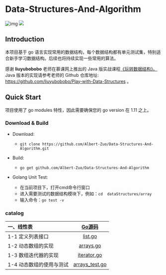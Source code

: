 

# Data-Structures-And-Algorithm

![img](https://img.shields.io/badge/language-go-blue.svg) ![](https://img.shields.io/github/issues-raw/donng/Play-with-Data-Structures)

## Introduction

本项目基于 go 语言实现常用的数据结构，每个数据结构都有单元测试集，特别适合新手学习数据结构。后续也将持续实现一些常用的算法。

感谢 **liuyubobobo** 老师在慕课网上推出的 Java 版实战课程[《玩转数据结构》。](https://coding.imooc.com/class/207.html) Java 版本的实现请参考老师的 Github 仓库地址: https://github.com/liuyubobobo/Play-with-Data-Structures 。

## Quick Start

项目使用了 go modules 特性，因此需要确保您的 go version 在 1.11 之上。

### Download & Build

- Download: 

  -  `git clone https://github.com/Albert-Zuo/Data-Structures-And-Algorithm.git`

- Build: 

  - `go get github.com/Albert-Zuo/Data-Structures-And-Algorithm `

- Golang Unit Test: 

    - 在当前项目下，打开cmd命令行窗口
    - 进入需要测试的数据结构模块下，例如：`cd  dataStructures/array`
    - 输入命令：`go test -v`

### catalog


|**一、线性表** | [Go源码 ](dataStructures/array) |
| :--- | :---: |
| 1-1 定义列表接口 | [list.go](dataStructures/array/list.go) |
| 1-2 动态数组的实现 | [arrays.go](dataStructures/array/arrays.go) |
| 1-3 数组迭代器的实现 | [iterator.go](dataStructures/array/iterator.go)|
| 1-4 动态数组的使用与测试 | [arrays_test.go](dataStructures/array/arrays_test.go) |

